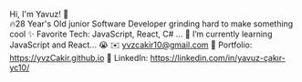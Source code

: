 Hi, I'm Yavuz! 👋                                                                                                                                                                   
🔥28 Year's Old junior Software Developer grinding hard to make something cool
✨ Favorite Tech: JavaScript, React, C# ...
📓 I’m currently learning JavaScript and React... 😭
✉️ yvzcakir10@gmail.com
🎨 Portfolio: https://yvzCakir.github.io
💼 LinkedIn: https://linkedin.com/in/yavuz-çakır-yc10/
